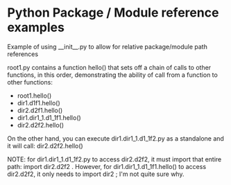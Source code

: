 # Python Package / Module reference examples

Example of using \_\_init\_\_.py to allow for relative package/module 
path references 

root1.py contains a function hello() that sets off a chain of calls to 
other functions, in this order, demonstrating the ability of call from 
a function to other functions:
- root1.hello()
- dir1.d1f1.hello()
- dir2.d2f1.hello()
- dir1.dir1_1.d1_1f1.hello()
- dir2.d2f2.hello()

On the other hand, you can execute dir1.dir1_1.d1_1f2.py as a 
standalone and it will call: dir2.d2f2.hello()

NOTE: for dir1.dir1_1.d1_1f2.py to access dir2.d2f2, it must import 
that entire path: import dir2.d2f2 .
However, for dir1.dir1_1.d1_1f1.hello() to access dir2.d2f2, it only
needs to import dir2 ; I'm not quite sure why.